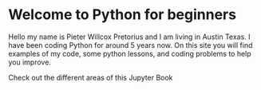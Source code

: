 # Welcome to Python for beginners

Hello my name is Pieter Willcox Pretorius and I am living in Austin Texas. I have been coding Python for around 5 years now.
On this site you will find examples of my code, some python lessons, and coding problems to help you improve.

Check out the different areas of this Jupyter Book

```{tableofcontents}
```
